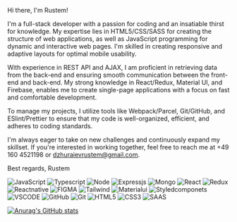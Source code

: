 Hi there, I'm Rustem!

I'm a full-stack developer with a passion for coding and an insatiable thirst for knowledge. My expertise lies in HTML5/CSS/SASS for creating the structure of web applications, as well as JavaScript programming for dynamic and interactive web pages. I'm skilled in creating responsive and adaptive layouts for optimal mobile usability.

With experience in REST API and AJAX, I am proficient in retrieving data from the back-end and ensuring smooth communication between the front-end and back-end. My strong knowledge in React/Redux, Material UI, and Firebase, enables me to create single-page applications with a focus on fast and comfortable development.

To manage my projects, I utilize tools like Webpack/Parcel, Git/GitHub, and ESlint/Prettier to ensure that my code is well-organized, efficient, and adheres to coding standards.

I'm always eager to take on new challenges and continuously expand my skillset. If you're interested in working together, feel free to reach me at +49 160 4521198 or dzhuraievrustem@gmail.com.

Best regards,
Rustem


![JavaScript](https://img.shields.io/badge/JavaScript-F7DF1E?style=for-the-badge&logo=javascript&logoColor=black)
![Typescript](https://img.shields.io/badge/TypeScript-007ACC?style=for-the-badge&logo=typescript&logoColor=white)
![Node](https://img.shields.io/badge/Node.js-43853D?style=for-the-badge&logo=node.js&logoColor=white)
![Expressjs](https://img.shields.io/badge/Express.js-404D59?style=for-the-badge)
![Mongo](https://img.shields.io/badge/MongoDB-4EA94B?style=for-the-badge&logo=mongodb&logoColor=white)
![React](https://img.shields.io/badge/React-20232A?style=for-the-badge&logo=react&logoColor=61DAFB)
![Redux](https://img.shields.io/badge/Redux-593D88?style=for-the-badge&logo=redux&logoColor=white)
![Reactnative](https://img.shields.io/badge/React_Native-20232A?style=for-the-badge&logo=react&logoColor=61DAFB)
![FIGMA](https://img.shields.io/badge/Figma-F24E1E?style=for-the-badge&logo=figma&logoColor=white)
![Tailwind](https://img.shields.io/badge/Tailwind_CSS-38B2AC?style=for-the-badge&logo=tailwind-css&logoColor=white)
![Materialui](https://img.shields.io/badge/Material--UI-0081CB?style=for-the-badge&logo=material-ui&logoColor=white)
![Styledcomponets](https://img.shields.io/badge/styled--components-DB7093?style=for-the-badge&logo=styled-components&logoColor=white)
![VSCODE](https://img.shields.io/badge/Visual_Studio_Code-0078D4?style=for-the-badge&logo=visual%20studio%20code&logoColor=white)
![GitHub](https://img.shields.io/badge/GitHub-100000?style=for-the-badge&logo=github&logoColor=white)
![Git](https://img.shields.io/badge/GIT-E44C30?style=for-the-badge&logo=git&logoColor=white)
![HTML5](https://img.shields.io/badge/HTML5-E34F26?style=for-the-badge&logo=html5&logoColor=white)
![CSS3](https://img.shields.io/badge/CSS3-1572B6?style=for-the-badge&logo=css3&logoColor=white)
![SAAS](https://img.shields.io/badge/Sass-CC6699?style=for-the-badge&logo=sass&logoColor=white)


[![Anurag's GitHub stats](https://github-readme-stats.vercel.app/api?rustdzhur=anuraghazra)](https://github.com/anuraghazra/github-readme-stats)

